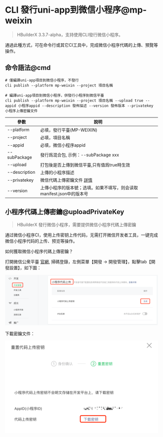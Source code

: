 # CLI 發行uni-app到微信小程序@mp-weixin

> HBuilderX 3.3.7-alpha，支持使用CLI發行微信小程序。

通過此種方式，可在命令行或其它CI工具中，完成微信小程序代碼的上傳、預覽等操作。

## 命令語法@cmd

```shell
# 僅編譯uni-app項目到微信小程序，不發行
cli publish --platform mp-weixin --project 項目名稱

# 編譯uni-app項目到微信小程序，併發行小程序到微信平臺
cli publish --platform mp-weixin --project 項目名稱 --upload true --appid 小程序appid --description 發佈描述 --version 發佈版本 --privatekey 小程序上傳密鑰文件
```

|參數			|說明										|
|--				|--											|
|--platform		|必填，發行平臺(MP-WEIXIN)					|
|--project		|必填，項目名稱								|
|--appid		|必填，微信小程序appid						|
|--subPackage	|發行爲混合包, 示例：--subPackage xxx|
|--upload		|打包後是否上傳到微信平臺,只有值爲true時生效|
|--description	|上傳的小程序描述							|
|--privatekey	|微信代碼上傳密鑰文件 [詳情](#uploadPrivateKey)				|
|--version		|上傳小程序的版本號；选填。如果不填写，则会读取manifest.json中的版本号							|


## 小程序代碼上傳密鑰@uploadPrivateKey

> HBuilderX 發行微信小程序，需要提供微信小程序代碼上傳密鑰

通过微信小程序CI，使用上传密钥上传代码，无需打开微信开发者工具，一键完成微信小程序代码的上传、预览等操作。

如何獲取微信小程序代碼上傳密鑰？

打開微信公衆平臺 [官網](https://mp.weixin.qq.com/), 掃碼登錄，左側菜單【開發 -> 開發管理】，點擊tab【開發設置】，如下圖：

<img src="/static/snapshots/cli/wechat-uploadPrivateKey.png" class="hd-img" />

下載密鑰文件：

<img src="/static/snapshots/cli/wechat-downloadkeyFile.png" class="hd-img"/>